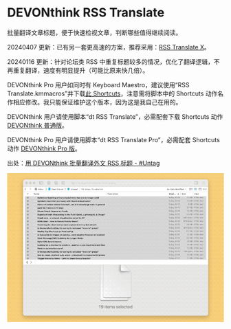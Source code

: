 # DEVONthink RSS Translate

批量翻译文章标题，便于快速检视文章，判断哪些值得继续阅读。

20240407 更新：已有另一套更高速的方案，推荐采用：[RSS Translate X](https://github.com/BlackwinMin/DEVONthink-gallery/tree/master/RSS%20Translate%20X)。

20240116 更新：针对论坛类 RSS 中重复标题较多的情况，优化了翻译逻辑，不再重复翻译，速度有明显提升（可能比原来快几倍）。

DEVONthink Pro 用户如同时有 Keyboard Maestro，建议使用“RSS Translate.kmmacros”并下载[此 Shortcuts](https://www.icloud.com/shortcuts/40e3c743bee644c3a7c73d42c0a61b8a)，注意需将脚本中的 Shortcuts 动作名作相应修改。我只能保证维护这个版本，因为这是我自己在用的。

DEVONthink 用户请使用脚本“dt RSS Translate”，必需配套下载 Shortcuts 动作 [DEVONthink 普通版](https://www.icloud.com/shortcuts/0b0ef5e8291d4996a92174e261c22dcd)。

DEVONthink Pro 用户请使用脚本“dt RSS Translate Pro”，必需配套 Shortcuts 动作 [DEVONthink Pro 版](https://www.icloud.com/shortcuts/4745bfcd8f0b464c8e1b1d542e113a11)。

出处：[用 DEVONthink 批量翻译外文 RSS 标题 - #Untag](https://utgd.net/article/8406)

![title](img.gif)